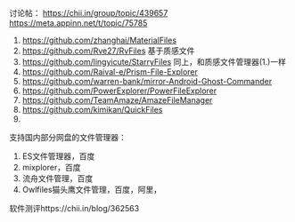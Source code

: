 讨论帖：
https://chii.in/group/topic/439657
https://meta.appinn.net/t/topic/75785

1. https://github.com/zhanghai/MaterialFiles
2. https://github.com/Rve27/RvFiles 基于质感文件
3. https://github.com/lingyicute/StarryFiles 同上，和质感文件管理器(1.)一样
4. https://github.com/Raival-e/Prism-File-Explorer
5. https://github.com/warren-bank/mirror-Android-Ghost-Commander
6. https://github.com/PowerExplorer/PowerFileExplorer
7. https://github.com/TeamAmaze/AmazeFileManager
8. https://github.com/kimikan/QuickFiles
9.

支持国内部分网盘的文件管理器：
1. ES文件管理器，百度
2. mixplorer，百度
3. 流舟文件管理，百度
4. Owlfiles猫头鹰文件管理，百度，阿里，

软件测评https://chii.in/blog/362563

